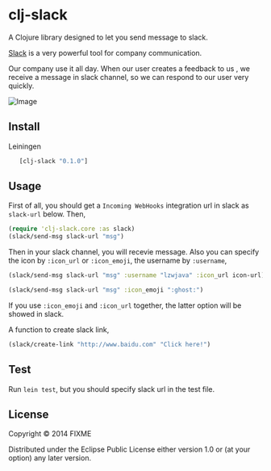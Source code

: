 # clj-slack

A Clojure library designed to let you send message to slack.

[Slack](https://slack.com) is a very powerful tool for company communication.

Our company use it all day. When our user creates a feedback to us , we receive a message in slack channel, so we can respond to our user very quickly. 

![Image](http://lzw-picture.qiniudn.com/slack2.png)

## Install

Leiningen

```clojure
   [clj-slack "0.1.0"]
```

## Usage
First of all, you should get a `Incoming WebHooks` integration url in slack as `slack-url` below. Then, 

```clojure
(require 'clj-slack.core :as slack)
(slack/send-msg slack-url "msg")
```

Then in your slack channel, you will recevie message.
Also you can specify the icon by `:icon_url` or `:icon_emoji`, the username by `:username`,

```clojure
(slack/send-msg slack-url "msg" :username "lzwjava" :icon_url icon-url)
```


```clojure
(slack/send-msg slack-url "msg" :icon_emoji ":ghost:")
```

If you use `:icon_emoji` and `:icon_url` together, the latter option will be showed in slack.

A function to create slack link,

```clojure
(slack/create-link "http://www.baidu.com" "Click here!")
```

## Test
Run `lein test`, but you should specify slack url in the test file.

## License

Copyright © 2014 FIXME

Distributed under the Eclipse Public License either version 1.0 or (at
your option) any later version.

